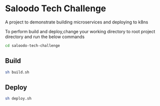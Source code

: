 # Saloodo Tech Challenge

A project to demonstrate building microservices and deploying to k8ns

To perform build and deploy,change your working directory to root project directory and run the below commands

```bash
cd saloodo-tech-challenge
```

## Build

```bash
sh build.sh
```
## Deploy

```bash
sh deploy.sh
```


